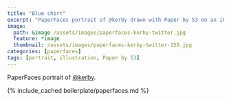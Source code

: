 ```yaml
---
title: "Blue shirt"
excerpt: "PaperFaces portrait of @kerby drawn with Paper by 53 on an iPad."
image: 
  path: &image /assets/images/paperfaces-kerby-twitter.jpg 
  feature: *image
  thumbnail: /assets/images/paperfaces-kerby-twitter-150.jpg
categories: [paperfaces]
tags: [portrait, illustration, Paper by 53]
---
```


PaperFaces portrait of [@kerby](https://twitter.com/kerby).

{% include_cached boilerplate/paperfaces.md %}
